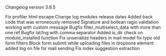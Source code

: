Changelog version 3.8.5
 
Fix profiler html escape
Change log modules release dates
Added back code that was erroneously removed
Signature and bollean ragio validation working with custom message
Bugfix filter_multiselect_data with more than one ref
Bugfix lat/lng with comma separator
Added is_dir check on module_installed function
Fix unserialize headers in mail model
fix typo old form filters
Block form submit while uploading files in dropzone element
added log on file for mail sending
Fix index suggestion estraction
